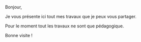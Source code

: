 Bonjour,

Je vous présente ici tout mes travaux que je peux vous partager.

Pour le moment tout les travaux ne sont que pédagogique.

Bonne visite !

<!---
jajalecapouet/jajalecapouet is a ✨ special ✨ repository because its `README.md` (this file) appears on your GitHub profile.
You can click the Preview link to take a look at your changes.
--->
